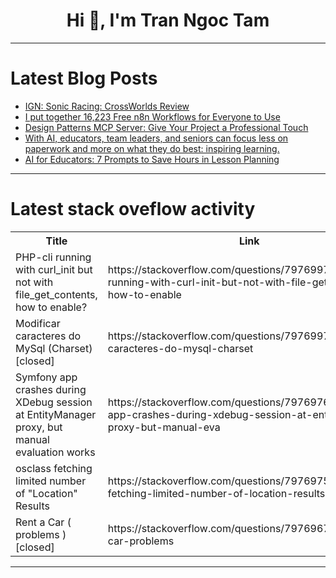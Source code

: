 <h1 align="center">Hi 👋, I'm Tran Ngoc Tam</h1>

---

# Latest Blog Posts 
<!-- BLOG-POST-LIST:START -->
- [IGN: Sonic Racing: CrossWorlds Review](https://dev.to/gg_news/ign-sonic-racing-crossworlds-review-2180)
- [I put together 16,223 Free n8n Workflows for Everyone to Use](https://dev.to/vicckylove/i-put-together-16223-free-n8nworkflows-for-everyone-to-use-3djp)
- [Design Patterns MCP Server: Give Your Project a Professional Touch](https://dev.to/einarcesar/design-patterns-mcp-server-give-your-project-a-professional-touch-3pjc)
- [With AI, educators, team leaders, and seniors can focus less on paperwork and more on what they do best: inspiring learning.](https://dev.to/jaideepparashar/with-ai-educators-team-leaders-and-seniors-can-focus-less-on-paperwork-and-more-on-what-they-do-40ke)
- [AI for Educators: 7 Prompts to Save Hours in Lesson Planning](https://dev.to/jaideepparashar/ai-for-educators-7-prompts-to-save-hours-in-lesson-planning-3d3i)
<!-- BLOG-POST-LIST:END -->

---

# Latest stack oveflow activity
<table>
  <tr><th>Title</th><th>Link</th></tr>
  <!-- STACKOVERFLOW:START --><tr><td>PHP-cli running with curl_init but not with file_get_contents, how to enable?</td><td>https://stackoverflow.com/questions/79769978/php-cli-running-with-curl-init-but-not-with-file-get-contents-how-to-enable</td></tr><tr><td>Modificar caracteres do MySql &lpar;Charset&rpar; [closed]</td><td>https://stackoverflow.com/questions/79769974/modificar-caracteres-do-mysql-charset</td></tr><tr><td>Symfony app crashes during XDebug session at EntityManager proxy, but manual evaluation works</td><td>https://stackoverflow.com/questions/79769765/symfony-app-crashes-during-xdebug-session-at-entitymanager-proxy-but-manual-eva</td></tr><tr><td>osclass fetching limited number of &quot;Location&quot; Results</td><td>https://stackoverflow.com/questions/79769752/osclass-fetching-limited-number-of-location-results</td></tr><tr><td>Rent a Car &lpar; problems &rpar; [closed]</td><td>https://stackoverflow.com/questions/79769670/rent-a-car-problems</td></tr><!-- STACKOVERFLOW:END -->
</table>

---


